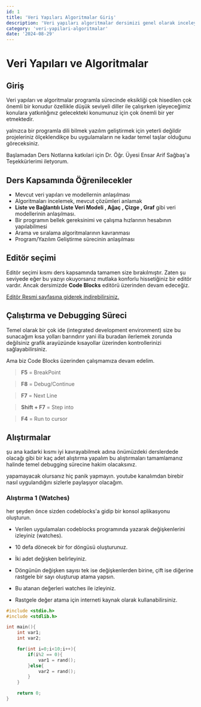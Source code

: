 ```yaml
---
id: 1
title: 'Veri Yapıları Algoritmalar Giriş'
description: 'Veri yapıları algoritmalar dersimizi genel olarak inceleyelim'
category: 'veri-yapilari-algoritmalar'
date: '2024-08-29'
---
```


# Veri Yapıları ve Algoritmalar

## Giriş
Veri yapıları ve algoritmalar programla sürecinde eksikliği çok hisedilen çok önemli bir konudur özellikle düşük seviyeli diller ile çalışırken işleyeceğimiz konulara yatkınlığınız gelecekteki konumunuz için çok önemli bir yer etmektedir.

yalnızca bir programla dili bilmek yazılım geliştirmek için yeterli değildir projeleriniz ölçeklendikçe bu uygulamaların ne kadar temel taşlar olduğunu göreceksiniz.

Başlamadan Ders Notlarına katkılari için Dr. Öğr. Üyesi Ensar Arif Sağbaş'a Teşekkürlerimi iletyorum.

## Ders Kapsamında Öğrenilecekler
* Mevcut veri yapıları ve modellernin anlaşılması
* Algoritmaları incelemek, mevcut çözümleri anlamak
* __Liste ve Bağlantılı Liste Veri Modeli , Ağaç , Çizge , Graf__ gibi veri modellerinin anlaşılması.
* Bir programın bellek gereksinimi ve çalışma hızlarının hesabının yapılabilmesi
* Arama ve sıralama algoritmalarının kavranması
* Program/Yazılım Geliştirme sürecinin anlaşılması

## Editör seçimi
Editör seçimi kısmı ders kapsamında tamamen size bırakılmıştır. Zaten şu seviyede eğer bu yazıyı okuyorsanız mutlaka konforlu hissetiğiniz bir editör vardır. Ancak dersimizde __Code Blocks__ editörü üzerinden devam edeceğiz.

[Editör Resmi sayfasına giderek indirebilirsiniz.](https://www.codeblocks.org/downloads/)

## Çalıştırma ve Debugging Süreci
Temel olarak bir çok ide (integrated development environment) size bu sunacağım kısa yolları barındırır yani illa buradan ilerlemek zorunda değilsiniz grafik arayüzünde kısayollar üzerinden kontrollerinizi sağlayabilirsiniz.

Ama biz Code Blocks üzerinden çalışmamıza devam edelim.

> __F5__ = BreakPoint

> __F8__ = Debug/Continue

> __F7__ = Next Line

> __Shift + F7__ = Step into

> __F4__ = Run to cursor

## Alıştırmalar
şu ana kadarki kısmı iyi kavrayabilmek adına önümüzdeki derslerdede olacağı gibi bir kaç adet alıştırma yapalım bu alıştırmaları tamamlamanız halinde temel debugging sürecine hakim olacaksınız.

yapamayacak olursanız hiç panik yapmayın. youtube kanalımdan birebir nasıl uygulandığını sizlerle paylaşıyor olacağım.


### Alıştırma 1 (Watches)
her şeyden önce sizden codeblocks'a gidip bir konsol aplikasyonu oluşturun.

* Verilen uygulamaları codeblocks programında yazarak değişkenlerini izleyiniz (watches).

* 10 defa dönecek bir for döngüsü oluşturunuz. 

* İki adet değişken belirleyiniz.

* Döngünün değişken sayısı tek ise değişkenlerden birine, çift ise diğerine rastgele bir sayı oluşturup atama yapsın.

* Bu atanan değerleri watches ile izleyiniz.

* Rastgele değer atama için interneti kaynak olarak kullanabilirsiniz.



```c
#include <stdio.h>
#include <stdlib.h>

int main(){
    int var1;
    int var2;

    for(int i=0;i<10;i++){
        if(i%2 == 0){
            var1 = rand();
        }else{
            var2 = rand();
        }
    }

    return 0;
}

```


